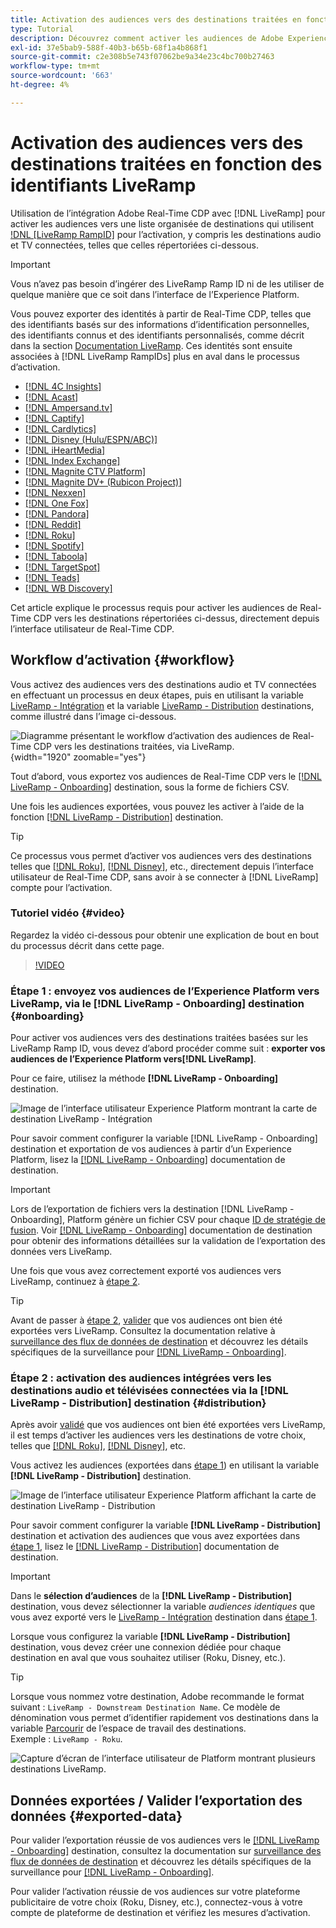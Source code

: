 ```yaml
---
title: Activation des audiences vers des destinations traitées en fonction des identifiants LiveRamp
type: Tutorial
description: Découvrez comment activer les audiences de Adobe Experience Platform vers les destinations audio et TV connectées, ainsi que d’autres intégrations à l’aide de l’LiveRamp Ramp ID.
exl-id: 37e5bab9-588f-40b3-b65b-68f1a4b868f1
source-git-commit: c2e308b5e743f07062be9a34e23c4bc700b27463
workflow-type: tm+mt
source-wordcount: '663'
ht-degree: 4%

---
```


# Activation des audiences vers des destinations traitées en fonction des identifiants LiveRamp

Utilisation de l’intégration Adobe Real-Time CDP avec [!DNL LiveRamp] pour activer les audiences vers une liste organisée de destinations qui utilisent [!DNL [LiveRamp RampID]](https://docs.liveramp.com/connect/en/interpreting-rampid,-liveramp-s-people-based-identifier.html) pour l’activation, y compris les destinations audio et TV connectées, telles que celles répertoriées ci-dessous.

>[!IMPORTANT]
>
>Vous n’avez pas besoin d’ingérer des LiveRamp Ramp ID ni de les utiliser de quelque manière que ce soit dans l’interface de l’Experience Platform.
>
> Vous pouvez exporter des identités à partir de Real-Time CDP, telles que des identifiants basés sur des informations d’identification personnelles, des identifiants connus et des identifiants personnalisés, comme décrit dans la section [Documentation LiveRamp](https://docs.liveramp.com/connect/en/identity-and-identifier-terms-and-concepts.html#known-identifiers). Ces identités sont ensuite associées à [!DNL LiveRamp RampIDs] plus en aval dans le processus d’activation.


* [[!DNL 4C Insights]](#insights)
* [[!DNL Acast]](#acast)
* [[!DNL Ampersand.tv]](#ampersand-tv)
* [[!DNL Captify]](#captify)
* [[!DNL Cardlytics]](#cardlytics)
* [[!DNL Disney (Hulu/ESPN/ABC)]](#disney)
* [[!DNL iHeartMedia]](#iheartmedia)
* [[!DNL Index Exchange]](#index-exchange)
* [[!DNL Magnite CTV Platform]](#magnite)
* [[!DNL Magnite DV+ (Rubicon Project)]](#magnite-dv)
* [[!DNL Nexxen]](#nexxen)
* [[!DNL One Fox]](#fox)
* [[!DNL Pandora]](#pandora)
* [[!DNL Reddit]](#reddit)
* [[!DNL Roku]](#roku)
* [[!DNL Spotify]](#spotify)
* [[!DNL Taboola]](#taboola)
* [[!DNL TargetSpot]](#targetspot)
* [[!DNL Teads]](#teads)
* [[!DNL WB Discovery]](#wb-discovery)

Cet article explique le processus requis pour activer les audiences de Real-Time CDP vers les destinations répertoriées ci-dessus, directement depuis l’interface utilisateur de Real-Time CDP.

## Workflow d’activation {#workflow}

Vous activez des audiences vers des destinations audio et TV connectées en effectuant un processus en deux étapes, puis en utilisant la variable [LiveRamp - Intégration](../catalog/advertising/liveramp-onboarding.md) et la variable [LiveRamp - Distribution](../catalog/advertising/liveramp-distribution.md) destinations, comme illustré dans l’image ci-dessous.

![Diagramme présentant le workflow d’activation des audiences de Real-Time CDP vers les destinations traitées, via LiveRamp.](../assets/ui/activate-curated-destinations-liveramp/workflow-diagram.png){width="1920" zoomable="yes"}

Tout d’abord, vous exportez vos audiences de Real-Time CDP vers le [[!DNL LiveRamp - Onboarding]](../catalog/advertising/liveramp-onboarding.md) destination, sous la forme de fichiers CSV.

Une fois les audiences exportées, vous pouvez les activer à l’aide de la fonction [[!DNL LiveRamp - Distribution]](../catalog/advertising/liveramp-distribution.md) destination.

>[!TIP]
>
>Ce processus vous permet d’activer vos audiences vers des destinations telles que [[!DNL Roku]](../catalog/advertising/liveramp-distribution.md#roku), [[!DNL Disney]](../catalog/advertising/liveramp-distribution.md#disney), etc., directement depuis l’interface utilisateur de Real-Time CDP, sans avoir à se connecter à [!DNL LiveRamp] compte pour l’activation.

### Tutoriel vidéo {#video}

Regardez la vidéo ci-dessous pour obtenir une explication de bout en bout du processus décrit dans cette page.

>[!VIDEO](https://video.tv.adobe.com/v/3425367)

### Étape 1 : envoyez vos audiences de l’Experience Platform vers LiveRamp, via le [!DNL LiveRamp - Onboarding] destination {#onboarding}

Pour activer vos audiences vers des destinations traitées basées sur les LiveRamp Ramp ID, vous devez d’abord procéder comme suit : **exporter vos audiences de l’Experience Platform vers[!DNL LiveRamp]**.

Pour ce faire, utilisez la méthode **[!DNL LiveRamp - Onboarding]** destination.

![Image de l’interface utilisateur Experience Platform montrant la carte de destination LiveRamp - Intégration](../assets/ui/activate-curated-destinations-liveramp/liveramp-onboarding-catalog.png)

Pour savoir comment configurer la variable [!DNL LiveRamp - Onboarding] destination et exportation de vos audiences à partir d’un Experience Platform, lisez la [[!DNL LiveRamp - Onboarding]](../catalog/advertising/liveramp-onboarding.md) documentation de destination.

>[!IMPORTANT]
>
>Lors de l’exportation de fichiers vers la destination [!DNL LiveRamp - Onboarding], Platform génère un fichier CSV pour chaque [ID de stratégie de fusion](../../profile/merge-policies/overview.md). Voir [[!DNL LiveRamp - Onboarding]](../catalog/advertising/liveramp-onboarding.md) documentation de destination pour obtenir des informations détaillées sur la validation de l’exportation des données vers LiveRamp.


Une fois que vous avez correctement exporté vos audiences vers LiveRamp, continuez à [étape 2](#distribution).

>[!TIP]
>
>Avant de passer à [étape 2](#distribution), [valider](../catalog/advertising/liveramp-onboarding.md#exported-data) que vos audiences ont bien été exportées vers LiveRamp. Consultez la documentation relative à [surveillance des flux de données de destination](../../dataflows/ui/monitor-destinations.md#dataflow-runs-for-batch-destinations) et découvrez les détails spécifiques de la surveillance pour [[!DNL LiveRamp - Onboarding]](../catalog/advertising/liveramp-onboarding.md#exported-data).

### Étape 2 : activation des audiences intégrées vers les destinations audio et télévisées connectées via la [!DNL LiveRamp - Distribution] destination {#distribution}

Après avoir [validé](../catalog/advertising/liveramp-onboarding.md#exported-data) que vos audiences ont bien été exportées vers LiveRamp, il est temps d’activer les audiences vers les destinations de votre choix, telles que [[!DNL Roku]](../catalog/advertising/liveramp-distribution.md#roku), [[!DNL Disney]](../catalog/advertising/liveramp-distribution.md#disney), etc.

Vous activez les audiences (exportées dans [étape 1](#onboarding)) en utilisant la variable **[!DNL LiveRamp - Distribution]** destination.

![Image de l’interface utilisateur Experience Platform affichant la carte de destination LiveRamp - Distribution](../assets/ui/activate-curated-destinations-liveramp/liveramp-distribution-catalog.png)

Pour savoir comment configurer la variable **[!DNL LiveRamp - Distribution]** destination et activation des audiences que vous avez exportées dans [étape 1](#onboarding), lisez le [[!DNL LiveRamp - Distribution]](../catalog/advertising/liveramp-distribution.md) documentation de destination.

>[!IMPORTANT]
>
>Dans le **sélection d’audiences** de la **[!DNL LiveRamp - Distribution]** destination, vous devez sélectionner la variable *audiences identiques* que vous avez exporté vers le [LiveRamp - Intégration](../catalog/advertising/liveramp-onboarding.md) destination dans [étape 1](#onboarding).

Lorsque vous configurez la variable **[!DNL LiveRamp - Distribution]** destination, vous devez créer une connexion dédiée pour chaque destination en aval que vous souhaitez utiliser (Roku, Disney, etc.).

>[!TIP]
>
>Lorsque vous nommez votre destination, Adobe recommande le format suivant : `LiveRamp - Downstream Destination Name`. Ce modèle de dénomination vous permet d’identifier rapidement vos destinations dans la variable [Parcourir](../ui/destinations-workspace.md#browse) de l’espace de travail des destinations.
><br>
>Exemple : `LiveRamp - Roku`.

![Capture d’écran de l’interface utilisateur de Platform montrant plusieurs destinations LiveRamp.](../assets/ui/activate-curated-destinations-liveramp/liveramp-naming.png)

## Données exportées / Valider l’exportation des données {#exported-data}

Pour valider l’exportation réussie de vos audiences vers le [[!DNL LiveRamp - Onboarding]](../catalog/advertising/liveramp-onboarding.md) destination, consultez la documentation sur [surveillance des flux de données de destination](../../dataflows/ui/monitor-destinations.md#dataflow-runs-for-batch-destinations) et découvrez les détails spécifiques de la surveillance pour [[!DNL LiveRamp - Onboarding]](../catalog/advertising/liveramp-onboarding.md#exported-data).

Pour valider l’activation réussie de vos audiences sur votre plateforme publicitaire de votre choix (Roku, Disney, etc.), connectez-vous à votre compte de plateforme de destination et vérifiez les mesures d’activation.
